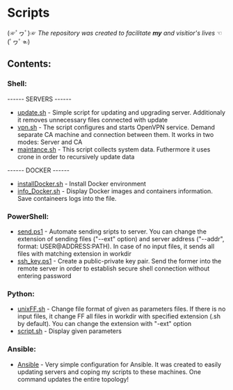 # Scripts  
(☞ﾟヮﾟ)☞ _The repository was created to facilitate ***my*** and visitior's lives_ ☜(ﾟヮﾟ☜)


## Contents:
### Shell:
  ------ SERVERS ------ 
   - [update.sh](https://github.com/K0nicki/Scripts/blob/master/update.sh) - Simple script for updating and upgrading server. Additionaly it removes unnecessary files connected with update
   - [vpn.sh](https://github.com/K0nicki/Scripts/blob/master/vpn.sh) - The script configures and starts OpenVPN service. Demand separate CA machine and connection between them. It works in two modes: Server and CA
   - [maintance.sh](https://github.com/K0nicki/Scripts/blob/master/maintance.sh) - This script collects system data. Futhermore it uses crone in order to recursively update data
   
   ------ DOCKER ------ 
   - [installDocker.sh](https://github.com/K0nicki/Scripts/blob/master/installDocker.sh) - Install Docker environment
   - [info_Docker.sh](https://github.com/K0nicki/Scripts/blob/master/info_Docker.sh) - Display Docker images and containers information. Save containeers logs into the file.
   
### PowerShell:
   - [send.ps1](https://github.com/K0nicki/Scripts/blob/master/send.ps1) - Automate sending sripts to server. You can change the extension of sending files ("--ext" option) and server address ("--addr", format: USER@ADDRESS:PATH). In case of no input files, it sends all files with matching extension in workdir
   - [ssh_key.ps1](https://github.com/K0nicki/Scripts/blob/master/ssh_key.ps1) - Create a public-private key pair. Send the former into the remote server in order to establish secure shell connection without entering password
   
### Python:
   - [unixFF.sh](https://github.com/K0nicki/Scripts/blob/master/unixFF.sh) - Change file format of given as parameters files. If there is no input files, it change FF all files in workdir with specified extension (.sh by default). You can change the extension with "-ext" option
   - [script.sh](https://github.com/K0nicki/Scripts/blob/master/script.sh) - Display given parameters

### Ansible:
   - [Ansible](https://github.com/K0nicki/Scripts/tree/master/Ansible) - Very simple configuration for Ansible. It was created to easily updating servers and coping my scripts to these machines. One command updates the entire topology!
